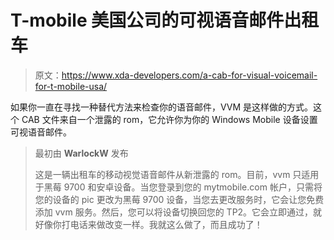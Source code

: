 # T-mobile 美国公司的可视语音邮件出租车

> 原文：<https://www.xda-developers.com/a-cab-for-visual-voicemail-for-t-mobile-usa/>

如果你一直在寻找一种替代方法来检查你的语音邮件，VVM 是这样做的方式。这个 CAB 文件来自一个泄露的 rom，它允许你为你的 Windows Mobile 设备设置可视语音邮件。

> 最初由 **WarlockW** 发布
> 
> 这是一辆出租车的移动视觉语音邮件从新泄露的 rom。目前，vvm 只适用于黑莓 9700 和安卓设备。当您登录到您的 mytmobile.com 帐户，只需将您的设备的 pic 更改为黑莓 9700 设备，当您去更改服务时，它会让您免费添加 vvm 服务。然后，您可以将设备切换回您的 TP2。它会立即通过，就好像你打电话来做改变一样。我就这么做了，而且成功了！